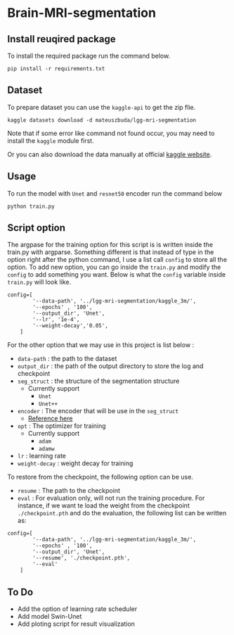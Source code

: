# Brain-MRI-segmentation

## Install reuqired package
To install the required package run the command below.
```
pip install -r requirements.txt
```

## Dataset

To prepare dataset you can use the `kaggle-api` to get the zip flie.
```
kaggle datasets download -d mateuszbuda/lgg-mri-segmentation
```
Note that if some error like command not found occur, you may need to install the `kaggle` module first. 

Or you can also download the data manually at official [kaggle website](https://www.kaggle.com/datasets/mateuszbuda/lgg-mri-segmentation).

## Usage
To run the model with `Unet` and `resnet50` encoder run the command below
```
python train.py
``` 

## Script option
The argpase for the training option for this script is is written inside the train.py with argparse. Something different is that instead of type in the option right after the python command, I use a list call `config` to store all the option. To add new option, you can go inside the `train.py` and modify the `config` to add something you want. Below is what the `config` variable inside `train.py` will look like.
```
config=[
        '--data-path', '../lgg-mri-segmentation/kaggle_3m/',
        '--epochs' , '100',
        '--output_dir', 'Unet',
        '--lr', '1e-4',
        '--weight-decay','0.05',
    ]
```

For the other option that we may use in this project is list below :
+ `data-path` : the path to the dataset
+ `output_dir` : the path of the output directory to store the log and checkpoint
+ `seg_struct` : the structure of the segmentation structure
    + Currently support
        + `Unet`
        + `Unet++`
+ `encoder` : The encoder that will be use in the `seg_struct`
    + [Reference here](https://smp.readthedocs.io/en/latest/encoders.html)
+ `opt` : The optimizer for training
    + Currently support
        + `adam`
        + `adamw`
+ `lr` : learning rate
+ `weight-decay` : weight decay for training

To restore from the checkpoint, the following option can be use.
+ `resume` : The path to the checkpoint
+ `eval` : For evaluation only, will not run the training procedure.
For instance, if we want te load the weight from the checkpoint `./checkpoint.pth` and do the evaluation, the following list can be written as:
```
config=[
        '--data-path', '../lgg-mri-segmentation/kaggle_3m/',
        '--epochs' , '100',
        '--output_dir', 'Unet',
        '--resume', './checkpoint.pth',
        '--eval'
    ]
```

## To Do
+ Add the option of learning rate scheduler
+ Add model Swin-Unet
+ Add ploting script for result visualization